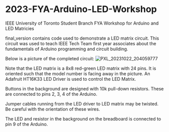 # 2023-FYA-Arduino-LED-Workshop
IEEE University of Toronto Student Branch FYA Workshop for Arduino and LED Matricies

final_version contains code used to demonstrate a LED matrix circuit. This circuit was used to teach IEEE Tech Team first year associates about the fundamentals of Arduino programming and circuit building. 

Below is a picture of the completed circuit:
![PXL_20231022_204059777](https://github.com/GeoFryer/2023-FYA-Arduino-LED-Workshop/assets/100430104/bea2d106-f8d1-4541-b5fd-2777d5f2a00a)

Note that the LED matrix is a 8x8 red-green LED matrix with 24 pins. It is oriented such that the model number is facing away in the picture. An Adafruit HT16K33 LED Driver is used to control the LED Matrix. 

Buttons in the background are designed with 10k pull-down resistors. These are connected to pins 2, 3, 4 of the Arduino.

Jumper cables running from the LED driver to LED matrix may be twisted. Be careful with the orientation of these wires.

The LED and resistor in the background on the breadboard is connected to pin 9 of the Arduino. 
